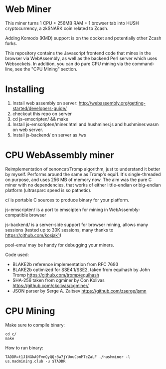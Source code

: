 # Web Miner

This miner turns 1 CPU + 256MB RAM + 1 browser tab into HUSH cryptocurrency, a
zkSNARK coin related to Zcash.

Adding Komodo (KMD) support is on the docket and potentially other Zcash forks.

This repository contains the Javascript frontend code that mines in the browser
via WebAssembly, as well as the backend Perl server which uses Websockets. In addition,
you can do pure CPU mining via the command-line, see the "CPU Mining" section.

# Installing

1. Install web assembly on server: http://webassembly.org/getting-started/developers-guide/
1. checkout this repo on server
1. cd js-emscripten/ && make
1. Install js-emscripten/miner.html and hushminer.js and hushminer.wasm on web server.
1. Install js-backend/ on server as /ws

# CPU WebAssembly miner

Reimplementation of xenoncat/Tromp algorithm, just to understand
it better by myself.   Performs around the same as Tromp's equi1.
It's single-threaded on purpose, and uses 256 MB of memory now.
The aim was the pure C miner with no dependencies, that works of either
little-endian or big-endian platform (ultrasparc speed is so pathetic).

c/ is portable C sources to produce binary for your platform.

js-emscripten/ is a port to emscipten for mining in WebAssembly-compatible
browser

js-backend/ is a server-side support for browser mining, allows many
sessions (tested up to 30K sessions, many thanks to https://github.com/kosjak1)

pool-emu/ may be handy for debugging your miners.

Code used:
- BLAKE2b reference implementation from RFC 7693
- BLAKE2b optimized for SSE4.1/SSE2, taken from equihash by John Tromp
    https://github.com/tromp/equihash
- SHA-256 taken from cgminer by Con Kolivas
    https://github.com/ckolivas/cgminer/
- JSON parser by Serge A. Zaitsev
    https://github.com/zserge/jsmn

# CPU Mining

Make sure to compile binary:

	cd c/
	make

How to run binary:

	TADDR=t1J1NGkA9FvnQyQQr8w7jYUouConMTcZaLF ./hushminer -l us.madmining.club -u $TADDR

